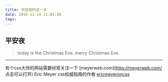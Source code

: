 ```yaml
---
title: 平安夜的这一天
date: 2016-12-24 21:01:50
tags:
---
```



## 平安夜

>today is the Christmas Eve. merry Christmas Eve.
--------
有个css大师的网站需要经常关注一下  [meyerweb.com](http://meyerweb.com/ 点击可以打开)
Eric Meyer css权威指南的作者  [ericmeyeroncss](http://www.ericmeyeroncss.com )

